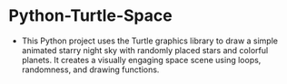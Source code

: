 # Python-Turtle-Space

- This Python project uses the Turtle graphics library to draw a simple animated starry night sky with randomly placed stars and colorful planets. It creates a visually engaging space scene using loops, randomness, and drawing functions.